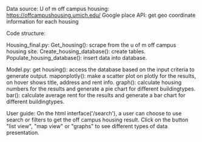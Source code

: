 Data source:
U of m off campus housing: https://offcampushousing.umich.edu/
Google place API: get geo coordinate information for each housing

Code structure:

Housing_final.py: 
	Get_housing(): scrape from the u of m off campus housing site.
	Create_housing_database(): create tables.
	Populate_housing_database(): insert data into database.

Model.py: 
	get housing(): access the database based on the input criteria to generate output. 
	maponplotly(): make a scatter plot on plotly for the results, on hover shows title, address and rent info.
	graph(): calculate housing numbers for the results and generate a pie chart for different buildingtypes.
	bar(): calculate average rent for the results and generate a bar chart for different buildingtypes.

User guide:
On the html interface('/search'), a user can choose to use search or filters to get the off campus housing result. Click on the button "list view", "map view" or "graphs" to see different types of data presentation.
